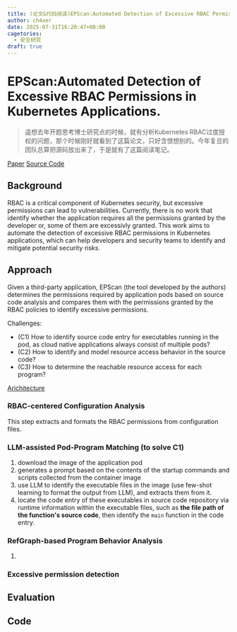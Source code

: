 ```yaml
---
title: (论文&代码阅读)EPScan:Automated Detection of Excessive RBAC Permissions in Kubernetes Applications.
author: ch4xer
date: 2025-07-31T16:20:47+08:00
cagetories:
  - 安全研究
draft: true
---
```


# EPScan:Automated Detection of Excessive RBAC Permissions in Kubernetes Applications.

> 遥想去年开题思考博士研究点的时候，就有分析Kubernetes RBAC过度授权的问题，那个时候刚好就看到了这篇论文，只好含恨想别的。今年复旦的团队总算把源码放出来了，于是就有了这篇阅读笔记。

[Paper](https://ieeexplore.ieee.org/abstract/document/11023379/)
[Source Code](https://github.com/seclab-fudan/EPScan)

## Background

RBAC is a critical component of Kubernetes security, but excessive permissions can lead to vulnerabilities. Currently, there is no work that identify whether the application requires all the permissions granted by the developer or, some of them are excessivly granted. This work aims to automate the detection of excessive RBAC permissions in Kubernetes applications, which can help developers and security teams to identify and mitigate potential security risks.

## Approach

Given a third-party application, EPScan (the tool developed by the authors) determines the permissions required by application pods based on source code analysis and compares them with the permissions granted by the RBAC policies to identify excessive permissions.

Challenges:

- (C1) How to identify source code entry for executables running in the pod, as cloud native applications always consist of multiple pods?
- (C2) How to identify and model resource access behavior in the source code?
- (C3) How to determine the reachable resource access for each program?

[Arichitecture](./architecture.png)

### RBAC-centered Configuration Analysis

This step extracts and formats the RBAC permissions from configuration files.

### LLM-assisted Pod-Program Matching (to solve C1)

1. download the image of the application pod
2. generates a prompt based on the contents of the startup commands and scripts collected from the container image
3. use LLM to identify the executable files in the image (use few-shot learning to format the output from LLM), and extracts them from it.
4. locate the code entry of these executables in source code repository via runtime information within the executable files, such as **the file path of the function's source code**, then identify the `main` function in the code entry.

### RefGraph-based Program Behavior Analysis

1. 

### Excessive permission detection

## Evaluation

## Code
